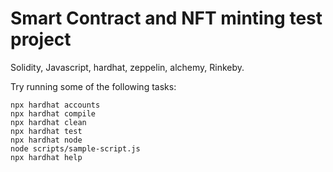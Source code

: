 # Smart Contract and NFT minting test project


Solidity, Javascript, hardhat, zeppelin, alchemy, Rinkeby.

Try running some of the following tasks:

```shell
npx hardhat accounts
npx hardhat compile
npx hardhat clean
npx hardhat test
npx hardhat node
node scripts/sample-script.js
npx hardhat help
```
